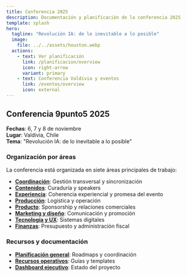```yaml
---
title: Conferencia 2025
description: Documentación y planificación de la conferencia 2025
template: splash
hero:
  tagline: "Revolución IA: de lo inevitable a lo posible"
  image:
    file: ../../assets/houston.webp
  actions:
    - text: Ver planificación
      link: /planificacion/overview
      icon: right-arrow
      variant: primary
    - text: Conferencia Valdivia y eventos
      link: /eventos/overview
      icon: external
---
```


## Conferencia 9punto5 2025

**Fechas**: 6, 7 y 8 de noviembre  
**Lugar**: Valdivia, Chile  
**Tema**: "Revolución IA: de lo inevitable a lo posible"

### Organización por áreas

La conferencia está organizada en siete áreas principales de trabajo:

- **[Coordinación](/areas/coordinacion/overview)**: Gestión transversal y sincronización
- **[Contenidos](/areas/contenidos/overview)**: Curaduría y speakers
- **[Experiencia](/areas/experiencia/overview)**: Coherencia experiencial y promesa del evento
- **[Producción](/areas/produccion/overview)**: Logística y operación
- **[Producto](/areas/producto/overview)**: Sponsorship y relaciones comerciales
- **[Marketing y diseño](/areas/marketing-diseno/overview)**: Comunicación y promoción
- **[Tecnología y UX](/areas/tecnologia/overview)**: Sistemas digitales
- **[Finanzas](/areas/finanzas/overview)**: Presupuesto y administración fiscal

### Recursos y documentación

- **[Planificación general](/planificacion/overview)**: Roadmaps y coordinación
- **[Recursos operativos](/recursos/overview)**: Guías y templates
- **[Dashboard ejecutivo](/planificacion/dashboard)**: Estado del proyecto